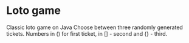 # Loto game
Classic loto game on Java
Choose between three randomly generated tickets.
Numbers in () for first ticket, in [] - second and {} - third.
